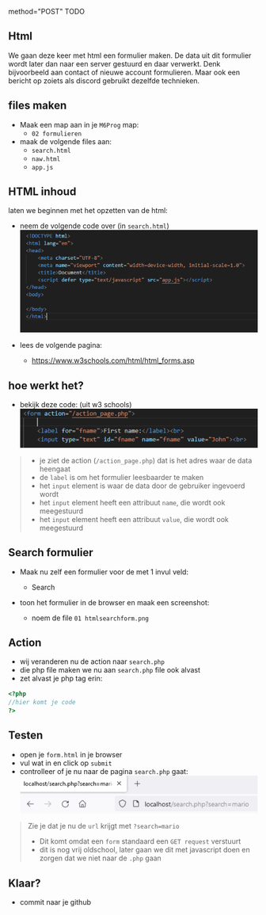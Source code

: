 
method="POST" TODO 

## Html

We gaan deze keer met html een formulier maken. De data uit dit formulier wordt later dan naar een server gestuurd en daar verwerkt. Denk bijvoorbeeld aan contact of nieuwe account formulieren. Maar ook een bericht op zoiets als discord gebruikt dezelfde technieken.


## files maken

- Maak een map aan in je `M6Prog` map:
    - `02 formulieren`
- maak de volgende files aan:
    - `search.html`
    - `naw.html`
    - `app.js`

## HTML inhoud

laten we beginnen met het opzetten van de html:

- neem de volgende code over (in `search.html`)
</br>![](img/basichtml.PNG)

- lees de volgende pagina:
   -  https://www.w3schools.com/html/html_forms.asp

## hoe werkt het?

- bekijk deze code: (uit w3 schools)
</br>![](img/form.PNG)

> - je ziet de action (`/action_page.php`) dat is het adres waar de data heengaat
> - de `label` is om het formulier leesbaarder te maken
> - het `input` element is waar de data door de gebruiker ingevoerd wordt
> - het `input` element heeft een attribuut `name`, die wordt ook meegestuurd
> - het `input` element heeft een attribuut `value`, die wordt ook meegestuurd

## Search formulier

- Maak nu zelf een formulier voor de met 1 invul veld:
    - Search

- toon het formulier in de browser en maak een screenshot:
    - noem de file `01 htmlsearchform.png`

## Action

- wij veranderen nu de action naar `search.php`
- die php file maken we nu aan `search.php` file ook alvast
- zet alvast je php tag erin:
```php
<?php
//hier komt je code
?>
```

## Testen

- open je `form.html` in je browser
- vul wat in en click op `submit`
- controlleer of je nu naar de pagina `search.php` gaat:
</br>![](img/naarsearchphp.PNG)

> Zie je dat je nu de `url` krijgt met `?search=mario`
> - Dit komt omdat een `form` standaard een `GET request` verstuurt
> - dit is nog vrij oldschool, later gaan we dit met javascript doen en zorgen dat we niet naar de `.php` gaan


## Klaar?
- commit naar je github